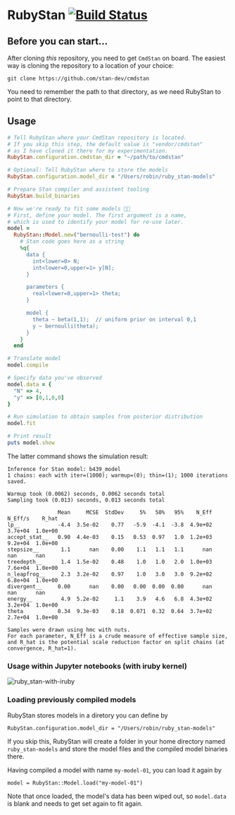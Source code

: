 # RubyStan [![Build Status](https://travis-ci.org/neumanrq/ruby_stan.svg?branch=master)](https://travis-ci.org/neumanrq/ruby_stan)


## Before you can start…

After cloning _this_ repository, you need to get `CmdStan` on board. The easiest
way is cloning the repository to a location of your choice:

    git clone https://github.com/stan-dev/cmdstan

You need to remember the path to that directory, as we need RubyStan to point
to that directory.

## Usage


```Ruby
# Tell RubyStan where your CmdStan repository is located.
# If you skip this step, the default value is "vendor/cmdstan"
# as I have cloned it there for my experimentation.
RubyStan.configuration.cmdstan_dir = "~/path/to/cmdstan"

# Optional: Tell RubyStan where to store the models
RubyStan.configuration.model_dir = "/Users/robin/ruby_stan-models"

# Prepare Stan compiler and assistent tooling
RubyStan.build_binaries

# Now we're ready to fit some models 👨‍🔬
# First, define your model. The first argument is a name,
# which is used to identify your model for re-use later.
model =
  RubyStan::Model.new("bernoulli-test") do
    # Stan code goes here as a string
    %q{
      data {
        int<lower=0> N;
        int<lower=0,upper=1> y[N];
      }

      parameters {
        real<lower=0,upper=1> theta;
      }

      model {
        theta ~ beta(1,1);  // uniform prior on interval 0,1
        y ~ bernoulli(theta);
      }
    }
  end

# Translate model
model.compile

# Specify data you've observed
model.data = {
  "N" => 4,
  "y" => [0,1,0,0]
}

# Run simulation to obtain samples from posterior distribution
model.fit

# Print result
puts model.show
```

The latter command shows the simulation result:


    Inference for Stan model: b439_model
    1 chains: each with iter=(1000); warmup=(0); thin=(1); 1000 iterations saved.

    Warmup took (0.0062) seconds, 0.0062 seconds total
    Sampling took (0.013) seconds, 0.013 seconds total

                    Mean     MCSE  StdDev     5%   50%   95%    N_Eff  N_Eff/s    R_hat
    lp__            -4.4  3.5e-02    0.77   -5.9  -4.1  -3.8  4.9e+02  3.7e+04  1.0e+00
    accept_stat__   0.90  4.4e-03    0.15   0.53  0.97   1.0  1.2e+03  9.2e+04  1.0e+00
    stepsize__       1.1      nan    0.00    1.1   1.1   1.1      nan      nan      nan
    treedepth__      1.4  1.5e-02    0.48    1.0   1.0   2.0  1.0e+03  7.6e+04  1.0e+00
    n_leapfrog__     2.3  3.2e-02    0.97    1.0   3.0   3.0  9.2e+02  6.8e+04  1.0e+00
    divergent__     0.00      nan    0.00   0.00  0.00  0.00      nan      nan      nan
    energy__         4.9  5.2e-02     1.1    3.9   4.6   6.8  4.3e+02  3.2e+04  1.0e+00
    theta           0.34  9.3e-03    0.18  0.071  0.32  0.64  3.7e+02  2.7e+04  1.0e+00

    Samples were drawn using hmc with nuts.
    For each parameter, N_Eff is a crude measure of effective sample size,
    and R_hat is the potential scale reduction factor on split chains (at
    convergence, R_hat=1).



### Usage within Jupyter notebooks (with iruby kernel)
![ruby_stan-with-iruby](https://user-images.githubusercontent.com/3685123/81400924-77a44980-912e-11ea-8474-5faa358c58f9.png)


### Loading previously compiled models

RubyStan stores models in a diretory you can define by

    RubyStan.configuration.model_dir = "/Users/robin/ruby_stan-models"

If you skip this, RubyStan will create a folder in your home directory named `ruby_stan-models` and store
the model files and the compiled model binaries there.

Having compiled a model with name `my-model-01`, you can load it again by

    model = RubyStan::Model.load("my-model-01")

Note that once loaded, the model's data has been wiped out, so `model.data` is blank and
needs to get set again to fit again.
